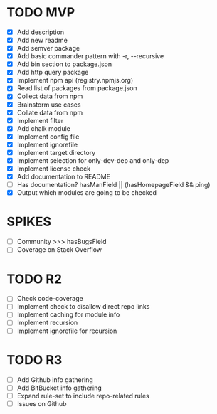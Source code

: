 # TODO MVP

- [x] Add description
- [x] Add new readme
- [x] Add semver package
- [x] Add basic commander pattern with -r, --recursive
- [x] Add bin section to package.json
- [x] Add http query package
- [x] Implement npm api (registry.npmjs.org)
- [x] Read list of packages from package.json
- [x] Collect data from npm
- [x] Brainstorm use cases
- [x] Collate data from npm
- [x] Implement filter
- [x] Add chalk module
- [x] Implement config file
- [x] Implement ignorefile
- [x] Implement target directory
- [x] Implement selection for only-dev-dep and only-dep
- [x] Implement license check
- [x] Add documentation to README
- [ ] Has documentation? hasManField || (hasHomepageField && ping)
- [x] Output which modules are going to be checked

# SPIKES

- [ ] Community >>> hasBugsField
- [ ] Coverage on Stack Overflow

# TODO R2

- [ ] Check code-coverage
- [ ] Implement check to disallow direct repo links
- [ ] Implement caching for module info
- [ ] Implement recursion
- [ ] Implement ignorefile for recursion

# TODO R3

- [ ] Add Github info gathering
- [ ] Add BitBucket info gathering
- [ ] Expand rule-set to include repo-related rules
- [ ] Issues on Github
